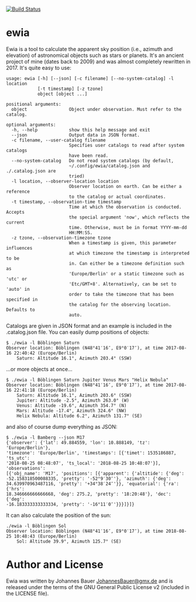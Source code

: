 [![Build Status](https://travis-ci.org/johndoe31415/ewia.svg?branch=master)](https://travis-ci.org/johndoe31415/ewia)

# ewia
Ewia is a tool to calculate the apparent sky position (i.e., azimuth and
elevation) of astronomical objects such as stars or planets. It's an ancient
project of mine (dates back to 2009) and was almost completely rewritten in
2017. It's quite easy to use:

```
usage: ewia [-h] [--json] [-c filename] [--no-system-catalog] -l location
            [-t timestamp] [-z tzone]
            object [object ...]

positional arguments:
  object                Object under observation. Must refer to the catalog.

optional arguments:
  -h, --help            show this help message and exit
  --json                Output data in JSON format.
  -c filename, --user-catalog filename
                        Specifies user catalogs to read after system catalogs
                        have been read.
  --no-system-catalog   Do not read system catalogs (by default,
                        ~/.config/ewia/catalog.json and ./.catalog.json are
                        tried)
  -l location, --observer-location location
                        Observer location on earth. Can be either a reference
                        to the catalog or actual coordinates.
  -t timestamp, --observation-time timestamp
                        Time at which the observation is conducted. Accepts
                        the special argument 'now', which reflects the current
                        time. Otherwise, must be in format YYYY-mm-dd
                        HH:MM:SS.
  -z tzone, --observation-timezone tzone
                        When a timestamp is given, this parameter influences
                        at which timezone the timestamp is interpreted to be
                        in. Can either be a timezone definition such as
                        'Europe/Berlin' or a static timezone such as 'utc' or
                        'Etc/GMT+8'. Alternatively, can be set to 'auto' in
                        order to take the timezone that has been specified in
                        the catalog for the observing location. Defaults to
                        auto.
```

Catalogs are given in JSON format and an example is included in the
.catalog.json file. You can easily dump positions of objects:

```
$ ./ewia -l Böblingen Saturn
Observer location: Böblingen (N48°41′16″, E9°0′17″), at time 2017-08-16 22:40:42 (Europe/Berlin)
    Saturn: Altitude 16.1°, Azimuth 203.4° (SSW)
```

...or more objects at once...

```
$ ./ewia -l Böblingen Saturn Jupiter Venus Mars "Helix Nebula"
Observer location: Böblingen (N48°41′16″, E9°0′17″), at time 2017-08-16 22:41:18 (Europe/Berlin)
    Saturn: Altitude 16.1°, Azimuth 203.6° (SSW)
    Jupiter: Altitude -2.5°, Azimuth 263.0° (W)
    Venus: Altitude -19.6°, Azimuth 354.7° (N)
    Mars: Altitude -17.4°, Azimuth 324.6° (NW)
    Helix Nebula: Altitude 6.2°, Azimuth 131.7° (SE)
```

and also of course dump everything as JSON:

```
$ ./ewia -l Bamberg --json M17
{'observer': {'lat': 49.884559, 'lon': 10.888149, 'tz': 'Europe/Berlin'},
'timezone': 'Europe/Berlin', 'timestamps': [{'timet': 1535186887, 'ts_utc':
'2018-08-25 08:48:07', 'ts_local': '2018-08-25 10:48:07'}], 'observations':
[{'obj_name': 'M17', 'positions': [{'apparent': {'altitide': {'deg':
-52.158318500088335, 'pretty': '-52°9′30″'}, 'azimuth': {'deg':
34.639970963487116, 'pretty': '+34°38′24″'}}, 'equatorial': {'ra': {'hrs':
18.346666666666668, 'deg': 275.2, 'pretty': '18:20:48'}, 'dec': {'deg':
-16.183333333333334, 'pretty': '-16°11′0″'}}}]}]}
```

It can also calculate the position of the sun:

```
./ewia -l Böblingen Sol
Observer location: Böblingen (N48°41′16″, E9°0′17″), at time 2018-08-25 10:48:43 (Europe/Berlin)
    Sol: Altitude 39.9°, Azimuth 125.7° (SE)
```

# Author and License
Ewia was written by Johannes Bauer <JohannesBauer@gmx.de> and is released under
the terms of the GNU General Public License v2 (included in the LICENSE file).
